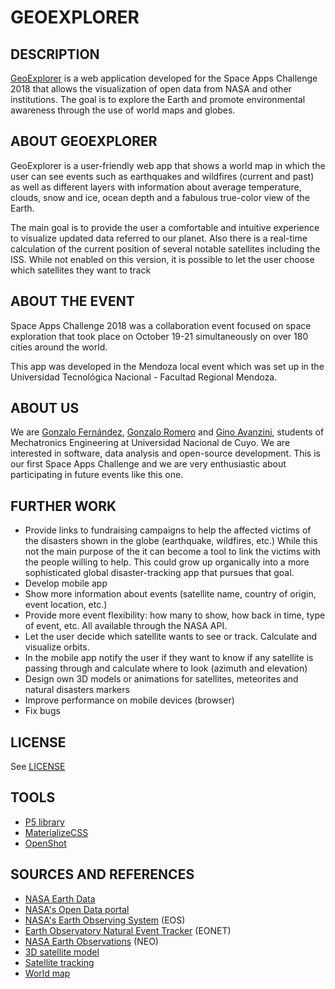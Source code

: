 # GEOEXPLORER

## DESCRIPTION

[GeoExplorer](geoexplorer.co) is a web application developed for the Space Apps Challenge 2018 that allows the visualization of open data from NASA and other institutions. The goal is to explore the Earth and promote environmental awareness through the use of world maps and globes.

## ABOUT GEOEXPLORER

GeoExplorer is a user-friendly web app that shows a world map in which the user can see events such as earthquakes and wildfires (current and past) as well as different layers with information about average temperature, clouds, snow and ice, ocean depth and a fabulous true-color view of the Earth.

The main goal is to provide the user a comfortable and intuitive experience to visualize updated data referred to our planet. Also there is a real-time calculation of the current position of several notable satellites including the ISS. While not enabled on this version, it is possible to let the user choose which satellites they want to track

## ABOUT THE EVENT

Space Apps Challenge 2018 was a collaboration event focused on space exploration that took place on October 19-21 simultaneously on over 180 cities around the world.

This app was developed in the Mendoza local event which was set up in the Universidad Tecnológica Nacional - Facultad Regional Mendoza.

## ABOUT US
We are [Gonzalo Fernández](https://github.com/FernandezGFG), [Gonzalo Romero](https://github.com/GonzaloRomeroR) and [Gino Avanzini](https://github.com/GinoAvanzini), students of Mechatronics Engineering at Universidad Nacional de Cuyo. We are interested in software, data analysis and open-source development. This is our first Space Apps Challenge and we are very enthusiastic about participating in future events like this one. 

## FURTHER WORK
* Provide links to fundraising campaigns to help the affected victims of the disasters shown in the globe (earthquake, wildfires, etc.) While this not the main purpose of the it can become a tool to link the victims with the people willing to help. This could grow up organically into a more sophisticated global disaster-tracking app that pursues that goal.
* Develop mobile app
* Show more information about events (satellite name, country of origin, event location, etc.)
* Provide more event flexibility: how many to show, how back in time, type of event, etc. All available through the NASA API.
* Let the user decide which satellite wants to see or track. Calculate and visualize orbits. 
* In the mobile app notify the user if they want to know if any satellite is passing through and calculate where to look (azimuth and elevation)
* Design own 3D models or animations for satellites, meteorites and natural disasters markers
* Improve performance on mobile devices (browser)
* Fix bugs

## LICENSE
See [LICENSE](https://github.com/FernandezGFG/SpaceAppChallenge2018/blob/master/LICENSE)

## TOOLS
* [P5 library](p5js.org/)
* [MaterializeCSS](https://materializecss.com)
* [OpenShot](https://www.openshot.org/)

## SOURCES AND REFERENCES
* [NASA Earth Data](https://earthdata.nasa.gov/)
* [NASA's Open Data portal](https://data.nasa.gov/)
* [NASA's Earth Observing System](https://eospso.nasa.gov/) (EOS)
* [Earth Observatory Natural Event Tracker](https://eonet.sci.gsfc.nasa.gov/) (EONET)
* [NASA Earth Observations](https://neo.sci.gsfc.nasa.gov/) (NEO)
* [3D satellite model](https://free3d.com/3d-model/satellite-220624.html)
* [Satellite tracking](https://www.n2yo.com/)
* [World map](https://www.mapbox.com/)



